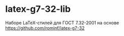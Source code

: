 # latex-g7-32-lib
Наборе LaTeX-стилей для ГОСТ 7.32-2001 на основе https://github.com/rominf/latex-g7-32
